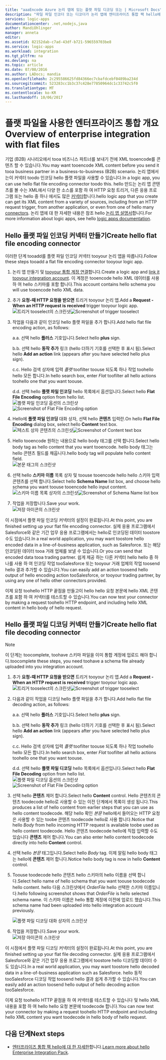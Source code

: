 ```yaml
---
title: "aaaEncode Azure 논리 앱에 있는 플랫 파일 디코딩 또는 | Microsoft Docs"
description: "파일 파일 인코더 또는 디코더가 논리 앱에 엔터프라이즈 통합 팩 hello에 toouse hello 하는 방법"
services: logic-apps
documentationcenter: .net,nodejs,java
author: MandiOhlinger
manager: anneta
editor: 
ms.assetid: 82152dab-c7ad-43df-b721-596559703be8
ms.service: logic-apps
ms.workload: integration
ms.tgt_pltfrm: na
ms.devlang: na
ms.topic: article
ms.date: 07/08/2016
ms.author: LADocs; mandia
ms.openlocfilehash: 2c295586625fd84366ec7cbafdcebf0489ba234d
ms.sourcegitcommit: 523283cc1b3c37c428e77850964dc1c33742c5f0
ms.translationtype: MT
ms.contentlocale: ko-KR
ms.lasthandoff: 10/06/2017
---
```

# <a name="overview-of-enterprise-integration-with-flat-files"></a><span data-ttu-id="84b26-103">플랫 파일을 사용한 엔터프라이즈 통합 개요</span><span class="sxs-lookup"><span data-stu-id="84b26-103">Overview of enterprise integration with flat files</span></span>

<span data-ttu-id="84b26-104">기업 (B2B) 시나리오에서 tooa 비즈니스 파트너를 보내기 전에 XML tooencode를 콘텐츠 할 수 있습니다.</span><span class="sxs-lookup"><span data-stu-id="84b26-104">You may want tooencode XML content before you send it tooa business partner in a business-to-business (B2B) scenario.</span></span> <span data-ttu-id="84b26-105">논리 앱에서는이 커넥터 toodo 인코딩 hello 플랫 파일을 사용할 수 있습니다.</span><span class="sxs-lookup"><span data-stu-id="84b26-105">In a logic app, you can use hello flat file encoding connector toodo this.</span></span> <span data-ttu-id="84b26-106">hello 만드는 논리 앱 콘텐츠를 볼 수는 XML에서 다양 한 소스를 포함 하 여 HTTP 요청 트리거, 다른 응용 프로그램 또는 hello 중 하나 에서도 많은 [커넥터](../connectors/apis-list.md)합니다.</span><span class="sxs-lookup"><span data-stu-id="84b26-106">hello logic app that you create can get its XML content from a variety of sources, including from an HTTP request trigger, from another application, or even from one of hello many [connectors](../connectors/apis-list.md).</span></span> <span data-ttu-id="84b26-107">논리 앱에 대 한 자세한 내용은 참조 hello [논리 앱 설명서](logic-apps-what-are-logic-apps.md "논리 앱에 대 한 자세한")합니다.</span><span class="sxs-lookup"><span data-stu-id="84b26-107">For more information about logic apps, see hello [logic apps documentation](logic-apps-what-are-logic-apps.md "Learn more about Logic apps").</span></span>  

## <a name="create-hello-flat-file-encoding-connector"></a><span data-ttu-id="84b26-108">Hello 플랫 파일 인코딩 커넥터 만들기</span><span class="sxs-lookup"><span data-stu-id="84b26-108">Create hello flat file encoding connector</span></span>
<span data-ttu-id="84b26-109">이러한 단계 tooadd를 플랫 파일 인코딩 커넥터 tooyour 논리 앱을 따릅니다.</span><span class="sxs-lookup"><span data-stu-id="84b26-109">Follow these steps tooadd a flat file encoding connector tooyour logic app.</span></span>

1. <span data-ttu-id="84b26-110">논리 앱 만들기 및 [tooyour 통합 계정 연결](logic-apps-enterprise-integration-accounts.md "toolink 통합 계정 tooa 논리 앱에 알아봅니다")합니다.</span><span class="sxs-lookup"><span data-stu-id="84b26-110">Create a logic app and [link it tooyour integration account](logic-apps-enterprise-integration-accounts.md "Learn toolink an integration account tooa Logic app").</span></span> <span data-ttu-id="84b26-111">이 계정은 tooencode hello XML 데이터를 사용 하 여 hello 스키마를 포함 합니다.</span><span class="sxs-lookup"><span data-stu-id="84b26-111">This account contains hello schema you will use tooencode hello XML data.</span></span>  
2. <span data-ttu-id="84b26-112">추가 **요청-때 HTTP 요청을 받으면** 트리거 tooyour 논리 앱.</span><span class="sxs-lookup"><span data-stu-id="84b26-112">Add a **Request - When an HTTP request is received** trigger tooyour logic app.</span></span>  
   <span data-ttu-id="84b26-113">![트리거 tooselect의 스크린샷](./media/logic-apps-enterprise-integration-b2b/flatfile-1.png)</span><span class="sxs-lookup"><span data-stu-id="84b26-113">![Screenshot of trigger tooselect](./media/logic-apps-enterprise-integration-b2b/flatfile-1.png)</span></span>    
3. <span data-ttu-id="84b26-114">작업을 다음과 같이 인코딩 hello 플랫 파일을 추가 합니다.</span><span class="sxs-lookup"><span data-stu-id="84b26-114">Add hello flat file encoding action, as follows:</span></span>
   
    <span data-ttu-id="84b26-115">a.</span><span class="sxs-lookup"><span data-stu-id="84b26-115">a.</span></span> <span data-ttu-id="84b26-116">선택 hello **플러스** 기호입니다.</span><span class="sxs-lookup"><span data-stu-id="84b26-116">Select hello **plus** sign.</span></span>
   
    <span data-ttu-id="84b26-117">b.</span><span class="sxs-lookup"><span data-stu-id="84b26-117">b.</span></span> <span data-ttu-id="84b26-118">선택 hello **동작 추가** 링크 (hello 더하기 기호를 선택한 후 표시 됨).</span><span class="sxs-lookup"><span data-stu-id="84b26-118">Select hello **Add an action** link (appears after you have selected hello plus sign).</span></span>
   
    <span data-ttu-id="84b26-119">c.</span><span class="sxs-lookup"><span data-stu-id="84b26-119">c.</span></span> <span data-ttu-id="84b26-120">Hello 검색 상자에 입력 *플랫* toofilter toouse 되도록 하나 작업 toohello hello 모든 합니다.</span><span class="sxs-lookup"><span data-stu-id="84b26-120">In hello search box, enter *Flat* toofilter all hello actions toohello one that you want toouse.</span></span>
   
    <span data-ttu-id="84b26-121">d.</span><span class="sxs-lookup"><span data-stu-id="84b26-121">d.</span></span> <span data-ttu-id="84b26-122">선택 hello **플랫 파일 인코딩** hello 목록에서 옵션입니다.</span><span class="sxs-lookup"><span data-stu-id="84b26-122">Select hello **Flat File Encoding** option from hello list.</span></span>   
   <span data-ttu-id="84b26-123">![플랫 파일 인코딩 옵션의 스크린샷](media/logic-apps-enterprise-integration-flatfile/flatfile-2.png)</span><span class="sxs-lookup"><span data-stu-id="84b26-123">![Screenshot of Flat File Encoding option](media/logic-apps-enterprise-integration-flatfile/flatfile-2.png)</span></span>   
4. <span data-ttu-id="84b26-124">Hello에 **플랫 파일 인코딩** 대화 상자, 선택 hello **콘텐츠** 입력란.</span><span class="sxs-lookup"><span data-stu-id="84b26-124">On hello **Flat File Encoding** dialog box, select hello **Content** text box.</span></span>  
   <span data-ttu-id="84b26-125">![텍스트 상자 콘텐츠의 스크린샷](media/logic-apps-enterprise-integration-flatfile/flatfile-3.png)</span><span class="sxs-lookup"><span data-stu-id="84b26-125">![Screenshot of Content text box](media/logic-apps-enterprise-integration-flatfile/flatfile-3.png)</span></span>  
5. <span data-ttu-id="84b26-126">Hello tooencode 원하는 내용으로 hello body 태그를 선택 합니다.</span><span class="sxs-lookup"><span data-stu-id="84b26-126">Select hello body tag as hello content that you want tooencode.</span></span> <span data-ttu-id="84b26-127">hello body 태그는 hello 콘텐츠 필드를 채웁니다.</span><span class="sxs-lookup"><span data-stu-id="84b26-127">hello body tag will populate hello content field.</span></span>     
   ![본문 태그의 스크린샷](media/logic-apps-enterprise-integration-flatfile/flatfile-4.png)  
6. <span data-ttu-id="84b26-129">선택 hello **스키마 이름** 목록 상자 및 toouse tooencode hello hello 스키마 입력 콘텐츠를 선택 합니다.</span><span class="sxs-lookup"><span data-stu-id="84b26-129">Select hello **Schema Name** list box, and choose hello schema you want toouse tooencode hello input content.</span></span>    
   <span data-ttu-id="84b26-130">![스키마 이름 목록 상자의 스크린샷](media/logic-apps-enterprise-integration-flatfile/flatfile-5.png)</span><span class="sxs-lookup"><span data-stu-id="84b26-130">![Screenshot of Schema Name list box](media/logic-apps-enterprise-integration-flatfile/flatfile-5.png)</span></span>  
7. <span data-ttu-id="84b26-131">작업을 저장합니다.</span><span class="sxs-lookup"><span data-stu-id="84b26-131">Save your work.</span></span>   
   ![저장 아이콘의 스크린샷](media/logic-apps-enterprise-integration-flatfile/flatfile-6.png)  

<span data-ttu-id="84b26-133">이 시점에서 플랫 파일 인코딩 커넥터의 설정이 완료됩니다.</span><span class="sxs-lookup"><span data-stu-id="84b26-133">At this point, you are finished setting up your flat file encoding connector.</span></span> <span data-ttu-id="84b26-134">실제 응용 프로그램에서 Salesforce와 같은 기간 업무 응용 프로그램에서는 hello로 인코딩된 데이터 toostore 수도 있습니다.</span><span class="sxs-lookup"><span data-stu-id="84b26-134">In a real world application, you may want toostore hello encoded data in a line-of-business application, such as Salesforce.</span></span> <span data-ttu-id="84b26-135">또는 해당 인코딩된 데이터 tooa 거래 업체를 보낼 수 있습니다.</span><span class="sxs-lookup"><span data-stu-id="84b26-135">Or you can send that encoded data tooa trading partner.</span></span> <span data-ttu-id="84b26-136">쉽게 제공 하는 다른 커넥터 hello hello 중 하나를 사용 하 여 인코딩 작업 tooSalesforce 또는 tooyour 거래 업체의 작업 toosend hello 결과 추가할 수 있습니다.</span><span class="sxs-lookup"><span data-stu-id="84b26-136">You can easily add an action toosend hello output of hello encoding action tooSalesforce, or tooyour trading partner, by using any one of hello other connectors provided.</span></span>

<span data-ttu-id="84b26-137">이제 요청 toohello HTTP 끝점을 만들고이 hello hello 요청 본문에 hello XML 콘텐츠를 포함 하 여 커넥터를 테스트할 수 있습니다.</span><span class="sxs-lookup"><span data-stu-id="84b26-137">You can now test your connector by making a request toohello HTTP endpoint, and including hello XML content in hello body of hello request.</span></span>  

## <a name="create-hello-flat-file-decoding-connector"></a><span data-ttu-id="84b26-138">Hello 플랫 파일 디코딩 커넥터 만들기</span><span class="sxs-lookup"><span data-stu-id="84b26-138">Create hello flat file decoding connector</span></span>

> [!NOTE]
> <span data-ttu-id="84b26-139">이 단계는 toocomplete, toohave 스키마 파일을 이미 통합 계정에 업로드 해야 합니다.</span><span class="sxs-lookup"><span data-stu-id="84b26-139">toocomplete these steps, you need toohave a schema file already uploaded into you integration account.</span></span>

1. <span data-ttu-id="84b26-140">추가 **요청-때 HTTP 요청을 받으면** 트리거 tooyour 논리 앱.</span><span class="sxs-lookup"><span data-stu-id="84b26-140">Add a **Request - When an HTTP request is received** trigger tooyour logic app.</span></span>  
   <span data-ttu-id="84b26-141">![트리거 tooselect의 스크린샷](./media/logic-apps-enterprise-integration-b2b/flatfile-1.png)</span><span class="sxs-lookup"><span data-stu-id="84b26-141">![Screenshot of trigger tooselect](./media/logic-apps-enterprise-integration-b2b/flatfile-1.png)</span></span>    
2. <span data-ttu-id="84b26-142">다음과 같이 작업을 디코딩 hello 플랫 파일을 추가 합니다.</span><span class="sxs-lookup"><span data-stu-id="84b26-142">Add hello flat file decoding action, as follows:</span></span>
   
    <span data-ttu-id="84b26-143">a.</span><span class="sxs-lookup"><span data-stu-id="84b26-143">a.</span></span> <span data-ttu-id="84b26-144">선택 hello **플러스** 기호입니다.</span><span class="sxs-lookup"><span data-stu-id="84b26-144">Select hello **plus** sign.</span></span>
   
    <span data-ttu-id="84b26-145">b.</span><span class="sxs-lookup"><span data-stu-id="84b26-145">b.</span></span> <span data-ttu-id="84b26-146">선택 hello **동작 추가** 링크 (hello 더하기 기호를 선택한 후 표시 됨).</span><span class="sxs-lookup"><span data-stu-id="84b26-146">Select hello **Add an action** link (appears after you have selected hello plus sign).</span></span>
   
    <span data-ttu-id="84b26-147">c.</span><span class="sxs-lookup"><span data-stu-id="84b26-147">c.</span></span> <span data-ttu-id="84b26-148">Hello 검색 상자에 입력 *플랫* toofilter toouse 되도록 하나 작업 toohello hello 모든 합니다.</span><span class="sxs-lookup"><span data-stu-id="84b26-148">In hello search box, enter *Flat* toofilter all hello actions toohello one that you want toouse.</span></span>
   
    <span data-ttu-id="84b26-149">d.</span><span class="sxs-lookup"><span data-stu-id="84b26-149">d.</span></span> <span data-ttu-id="84b26-150">선택 hello **플랫 파일 디코딩** hello 목록에서 옵션입니다.</span><span class="sxs-lookup"><span data-stu-id="84b26-150">Select hello **Flat File Decoding** option from hello list.</span></span>   
   <span data-ttu-id="84b26-151">![플랫 파일 디코딩 옵션의 스크린샷](media/logic-apps-enterprise-integration-flatfile/flatfile-2.png)</span><span class="sxs-lookup"><span data-stu-id="84b26-151">![Screenshot of Flat File Decoding option](media/logic-apps-enterprise-integration-flatfile/flatfile-2.png)</span></span>   
3. <span data-ttu-id="84b26-152">선택 hello **콘텐츠** 제어 합니다.</span><span class="sxs-lookup"><span data-stu-id="84b26-152">Select hello **Content** control.</span></span> <span data-ttu-id="84b26-153">Hello 콘텐츠의 콘텐츠 toodecode hello로 사용할 수 있는 이전 단계에서 목록이 생성 됩니다.</span><span class="sxs-lookup"><span data-stu-id="84b26-153">This produces a list of hello content from earlier steps that you can use as hello content toodecode.</span></span> <span data-ttu-id="84b26-154">해당 hello 확인 *본문* hello에서 들어오는 HTTP 요청은 사용할 수 있는 toobe 콘텐츠 toodecode hello로 사용 합니다.</span><span class="sxs-lookup"><span data-stu-id="84b26-154">Notice that hello *Body* from hello incoming HTTP request is available toobe used as hello content toodecode.</span></span> <span data-ttu-id="84b26-155">Hello 콘텐츠 toodecode hello에 직접 입력할 수도 있습니다 **콘텐츠** 제어 합니다.</span><span class="sxs-lookup"><span data-stu-id="84b26-155">You can also enter hello content toodecode directly into hello **Content** control.</span></span>     
4. <span data-ttu-id="84b26-156">선택 hello *본문* 태그입니다.</span><span class="sxs-lookup"><span data-stu-id="84b26-156">Select hello *Body* tag.</span></span> <span data-ttu-id="84b26-157">이제 알림 hello body 태그는 hello에 **콘텐츠** 제어 합니다.</span><span class="sxs-lookup"><span data-stu-id="84b26-157">Notice hello body tag is now in hello **Content** control.</span></span>
5. <span data-ttu-id="84b26-158">Toouse toodecode hello 콘텐츠 hello 스키마의 hello 이름을 선택 합니다.</span><span class="sxs-lookup"><span data-stu-id="84b26-158">Select hello name of hello schema that you want toouse toodecode hello content.</span></span> <span data-ttu-id="84b26-159">hello 다음 스크린샷에서 *OrderFile* hello 선택한 스키마 이름입니다.</span><span class="sxs-lookup"><span data-stu-id="84b26-159">hello following screenshot shows that *OrderFile* is hello selected schema name.</span></span> <span data-ttu-id="84b26-160">이 스키마 이름은 hello 통합 계정에 이전에 업로드 했습니다.</span><span class="sxs-lookup"><span data-stu-id="84b26-160">This schema name had been uploaded into hello integration account previously.</span></span>
   
   ![플랫 파일 디코딩 대화 상자의 스크린샷](media/logic-apps-enterprise-integration-flatfile/flatfile-decode-1.png)    
6. <span data-ttu-id="84b26-162">작업을 저장합니다.</span><span class="sxs-lookup"><span data-stu-id="84b26-162">Save your work.</span></span>  
   ![저장 아이콘의 스크린샷](media/logic-apps-enterprise-integration-flatfile/flatfile-6.png)    

<span data-ttu-id="84b26-164">이 시점에서 플랫 파일 디코딩 커넥터의 설정이 완료됩니다.</span><span class="sxs-lookup"><span data-stu-id="84b26-164">At this point, you are finished setting up your flat file decoding connector.</span></span> <span data-ttu-id="84b26-165">실제 응용 프로그램에서 Salesforce와 같은 기간 업무 응용 프로그램에서 toostore hello 디코딩할 데이터 수도 있습니다.</span><span class="sxs-lookup"><span data-stu-id="84b26-165">In a real world application, you may want toostore hello decoded data in a line-of-business application such as Salesforce.</span></span> <span data-ttu-id="84b26-166">hello 동작 tooSalesforce 디코딩 작업 toosend hello 결과 쉽게 추가할 수 있습니다.</span><span class="sxs-lookup"><span data-stu-id="84b26-166">You can easily add an action toosend hello output of hello decoding action tooSalesforce.</span></span>

<span data-ttu-id="84b26-167">이제 요청 toohello HTTP 끝점을 하 여 커넥터를 테스트할 수 있습니다 및 hello XML 내용을 포함 하 여 hello hello 요청 본문에 toodecode 합니다.</span><span class="sxs-lookup"><span data-stu-id="84b26-167">You can now test your connector by making a request toohello HTTP endpoint and including hello XML content you want toodecode in hello body of hello request.</span></span>  

## <a name="next-steps"></a><span data-ttu-id="84b26-168">다음 단계</span><span class="sxs-lookup"><span data-stu-id="84b26-168">Next steps</span></span>
* <span data-ttu-id="84b26-169">[엔터프라이즈 통합 팩 hello에 대 한 자세한](logic-apps-enterprise-integration-overview.md "엔터프라이즈 통합 팩에 대 한 자세한 정보")합니다.</span><span class="sxs-lookup"><span data-stu-id="84b26-169">[Learn more about hello Enterprise Integration Pack](logic-apps-enterprise-integration-overview.md "Learn about Enterprise Integration Pack").</span></span>  

